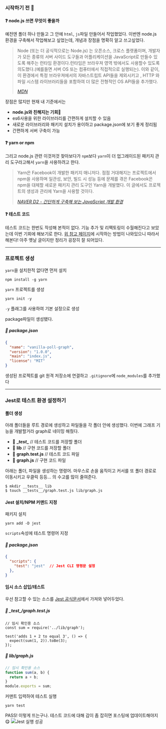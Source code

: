 ### 시작하기 전 🤔
#### ❓ node.js 쓰면 무엇이 좋을까
예전엔 폴더 하나 만들고 그 안에 <code>html</code>, <code>js</code>파일 만들어서 작업했었다.
이번엔 node.js 환경을 구축해서 작업해보고 싶었는데, 개념과 장점을 명확히 알고 쓰고싶었다.
> Node (또는 더 공식적으로는 Node.js) 는 오픈소스, 크로스 플랫폼이며, 개발자가 모든 종류의 서버 사이드 도구들과 어플리케이션을 JavaScript로 만들수 있도록 해주는 런타임 환경이다.런타임은 브라우져 영역 밖에서도 사용할수 있도록 의도했다.(예를들면 서버 OS 또는 컴퓨터에서 직접적으로 실행되는). 이와 같이,  이 환경에서 특정 브라우져에서의 자바스트립트 API들을 제외시키고 ,  HTTP 와 파일 시스템 라이브러리들을 포함하여 더 많은 전형적인 OS API들을 추가했다.  
> 
> <cite>[MDN](https://developer.mozilla.org/ko/docs/Learn/Server-side/Express_Nodejs/Introduction#express%EC%99%80_node%EB%9E%80)</cite>

장점은 많지만 현재 내 기준에서는
- **node.js와 친해지는 기회💚**
- es6사용을 위한 라이브러리를 간편하게 설치할 수 있음
- 새로운 라이브러리와 패키지 설치가 용이하고 package.json에 보기 좋게 정리됨
- 간편하게 서버 구축이 가능

#### ❓ yarn or npm
그리고 node.js 관련 이것저것 찾아보다가 <code>npm</code>보다 <code>yarn</code>이 더 업그레이드된 패키지 관리 도구라고해서 <code>yarn</code>을 사용하려고 한다.

>Yarn은 Facebook이 개발한 패키지 매니저다. 점점 거대해지는 프로젝트에서 npm을 사용하며 일관성, 보안, 빌드 시 성능 등에 문제를 겪은 Facebook은 npm을 대체할 새로운 패키지 관리 도구인 Yarn을 개발했다. 이 글에서도 프로젝트의 생성과 관리에 Yarn을 사용할 것이다.
>
> <cite>[NAVER D2 - 간단하게 구축해 보는 JavaScript 개발 환경](https://d2.naver.com/helloworld/2564557)</cite>

#### ❓ 테스트 코드
테스트 코드는 한번도 작성해 본적이 없다.
기능 추가 및 리팩토링이 수월해진다고 보았는데 이번 기회에 해보기로 한다.
[위 참고 페이지](https://d2.naver.com/helloworld/2564557)에 시작하는 방법이 나와있으니 따라서 해본다! 아주 옛날 글이지만 정리가 굉장히 잘 되어있다.

- - -

### 프로젝트 생성
<code>yarn</code>을 설치한적 없다면 먼저 설치
```
npm install -g yarn
```
<code>yarn</code> 프로젝트를 생성
```
yarn init -y
```
<code>-y</code> 플래그를 사용하여 기본 설정으로 생성

package파일이 생성됐다.
##### 📃 package.json
```json
{
  "name": "vanilla-poll-graph",
  "version": "1.0.0",
  "main": "index.js",
  "license": "MIT"
}

```

생성된 프로젝트를 git 원격 저장소에 연결하고
<code>.gitignore</code>에 <code>node_modules</code>를 추가했다
- - -

### Jest로 테스트 환경 설정하기
#### 폴더 생성

아래 폴더들을 루트 경로에 생성하고 파일들을 각 폴더 안에 생성했다.
이번에 그래프 기능을 개발할거라 graph로 네이밍 해줬다.
- 📁 **\__test__** // 테스트 코드를 저장할 폴더 
- 📁 **lib** // 구현 코드를 저장할 폴더
- 📃 **graph.test.js** // 테스트 코드 파일
- 📃 **graph.js** // 구현 코드 파일

아래는 폴더, 파일을 생성하는 명령어.
마우스로 손을 움직이고 커서를 또 폴더 경로로 이동시키고 우클릭 등등... 의 수고를 많이 줄여준다.
```
$ mkdir __tests__ lib
$ touch __tests__/graph.test.js lib/graph.js
```

#### Jest 설치/NPM 커맨드 지정
패키지 설치
```
yarn add -D jest
```

<code>scripts</code>속성에 테스트 명령어 지정

##### 📃 package.json
```json
{
  "scripts": {
    "test": "jest"	// Jest CLI 명령문 설정
  },
}
```

#### 임시 소스 삽입/테스트

우선 참고할 수 있는 소스를 [Jest 공식문서](https://jestjs.io/docs/getting-started)에서 가져와 넣어두었다.
##### 📃 \__test__/graph.test.js 
```
// 임시 확인용 소스
const sum = require('../lib/graph');

test('adds 1 + 2 to equal 3', () => {
  expect(sum(1, 2)).toBe(3);
});    
```
##### 📃 lib/graph.js
```javascript
// 임시 확인용 소스
function sum(a, b) {
  return a + b;
}
module.exports = sum;
```
커맨트 입력하여 테스트 실행
```
yarn test
```
PASS! 이렇게 뜨는구나.
테스트 코드에 대해 감이 좀 잡히면 포스팅에 업데이트해야지😋
![Jest 실행 성공](https://images.velog.io/images/sssjsjj/post/f10a877f-222d-48c1-967a-1aea133294f8/image.png)